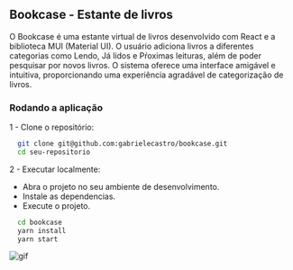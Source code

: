 
## Bookcase - Estante de livros

O Bookcase é uma estante virtual de livros desenvolvido com React e a biblioteca MUI (Material UI). O usuário adiciona livros a diferentes categorias como Lendo, Já lidos e Pŕoximas leituras, além de poder pesquisar por novos livros. O sistema oferece uma interface amigável e intuitiva, proporcionando uma experiência agradável de categorização de livros.


### Rodando a aplicação
1 - Clone o repositório:
```bash
  git clone git@github.com:gabrielecastro/bookcase.git
  cd seu-repositorio
```

2 - Executar localmente:

- Abra o projeto no seu ambiente de desenvolvimento.
- Instale as dependencias.
- Execute o projeto.

```bash
  cd bookcase
  yarn install
  yarn start
```


![gif](src/assets/logo.png)

